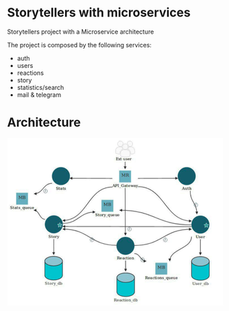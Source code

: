 # Storytellers with microservices
Storytellers project with a Microservice architecture

The project is composed by the following services:

- auth
- users
- reactions
- story
- statistics/search
- mail & telegram

# Architecture

![](files/architecture.png)
